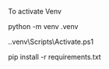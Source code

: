 To activate Venv

python -m venv .venv

.\.venv\Scripts\Activate.ps1

pip install -r requirements.txt
